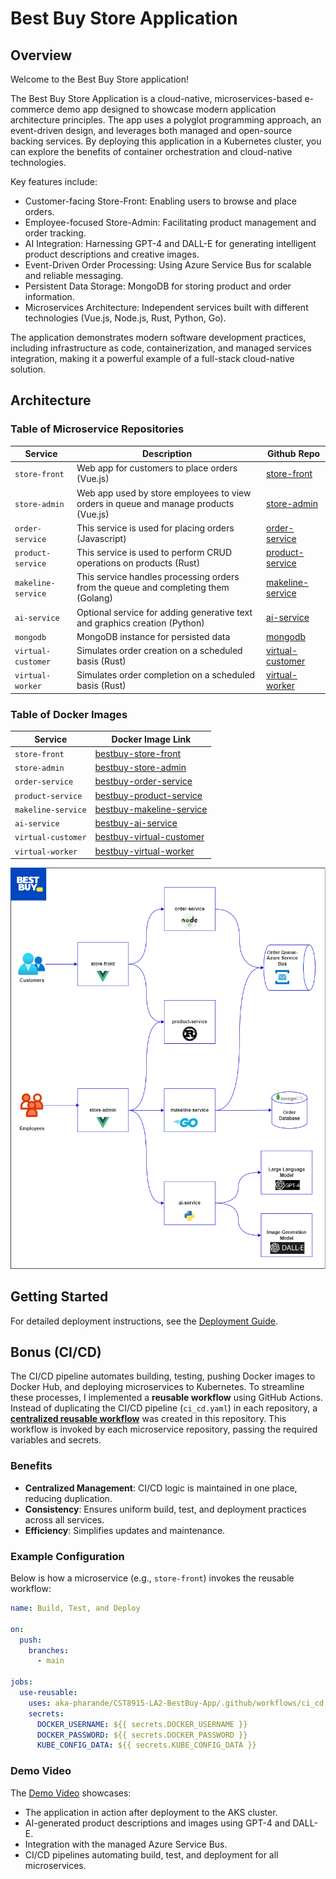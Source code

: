 # Best Buy Store Application

## Overview

Welcome to the Best Buy Store application!

The Best Buy Store Application is a cloud-native, microservices-based e-commerce demo app designed to showcase modern application architecture principles. The app uses a polyglot programming approach, an event-driven design, and leverages both managed and open-source backing services. By deploying this application in a Kubernetes cluster, you can explore the benefits of container orchestration and cloud-native technologies.

Key features include:

- Customer-facing Store-Front: Enabling users to browse and place orders.
- Employee-focused Store-Admin: Facilitating product management and order tracking.
- AI Integration: Harnessing GPT-4 and DALL-E for generating intelligent product descriptions and creative images.
- Event-Driven Order Processing: Using Azure Service Bus for scalable and reliable messaging.
- Persistent Data Storage: MongoDB for storing product and order information.
- Microservices Architecture: Independent services built with different technologies (Vue.js, Node.js, Rust, Python, Go).

The application demonstrates modern software development practices, including infrastructure as code, containerization, and managed services integration, making it a powerful example of a full-stack cloud-native solution.

## Architecture

### Table of Microservice Repositories  

| Service | Description | Github Repo |
| --- | --- | --- |
| `store-front` | Web app for customers to place orders (Vue.js) | [store-front](https://github.com/aka-pharande/CST8915-LA2-Store-Front) |
| `store-admin` | Web app used by store employees to view orders in queue and manage products (Vue.js) | [store-admin](https://github.com/aka-pharande/CST8915-LA2-Store-Admin) |
| `order-service` | This service is used for placing orders (Javascript) | [order-service](https://github.com/aka-pharande/CST8915-LA2-Order-Service) |
| `product-service` | This service is used to perform CRUD operations on products (Rust) | [product-service](https://github.com/aka-pharande/CST8915-LA2-Product-Service) |
| `makeline-service` | This service handles processing orders from the queue and completing them (Golang) | [makeline-service](https://github.com/aka-pharande/CST8915-LA2-Makeline-Service) |
| `ai-service` | Optional service for adding generative text and graphics creation (Python) | [ai-service](https://github.com/aka-pharande/CST8915-LA2-AI-Service) |
| `mongodb` | MongoDB instance for persisted data | [mongodb](https://github.com/docker-library/mongo) |
| `virtual-customer` | Simulates order creation on a scheduled basis (Rust) | [virtual-customer](https://github.com/aka-pharande/CST8915-LA2-Virtual-Customer) |
| `virtual-worker` | Simulates order completion on a scheduled basis (Rust) | [virtual-worker](https://github.com/aka-pharande/CST8915-LA2-Virtual-Worker) |

### Table of Docker Images

| **Service**         | **Docker Image Link**                             |
|----------------------|--------------------------------------------------|
| `store-front`        | [bestbuy-store-front](https://hub.docker.com/r/akapharande/bestbuy-store-front) |
| `store-admin`        | [bestbuy-store-admin](https://hub.docker.com/r/akapharande/bestbuy-store-admin) |
| `order-service`      | [bestbuy-order-service](https://hub.docker.com/r/akapharande/bestbuy-order-service) |
| `product-service`    | [bestbuy-product-service](https://hub.docker.com/r/akapharande/bestbuy-product-service) |
| `makeline-service`   | [bestbuy-makeline-service](https://hub.docker.com/r/akapharande/bestbuy-makeline-service) |
| `ai-service`         | [bestbuy-ai-service](https://hub.docker.com/r/akapharande/bestbuy-ai-service) |
| `virtual-customer`   | [bestbuy-virtual-customer](https://hub.docker.com/r/akapharande/bestbuy-virtual-customer) |
| `virtual-worker`     | [bestbuy-virtual-worker](https://hub.docker.com/r/akapharande/bestbuy-virtual-worker) |


![Logical Application Architecture Diagram](assets/bestbuy-system-architecture.png)



## Getting Started

For detailed deployment instructions, see the [Deployment Guide](./Deployment-guide.md).

## Bonus (CI/CD)

The CI/CD pipeline automates building, testing, pushing Docker images to Docker Hub, and deploying microservices to Kubernetes. To streamline these processes, I implemented a **reusable workflow** using GitHub Actions. Instead of duplicating the CI/CD pipeline (`ci_cd.yaml`) in each repository, a [**centralized reusable workflow**](https://github.com/aka-pharande/CST8915-LA2-BestBuy-App/blob/main/.github/workflows/ci_cd.yaml) was created in this repository. This workflow is invoked by each microservice repository, passing the required variables and secrets.


### **Benefits**
- **Centralized Management**: CI/CD logic is maintained in one place, reducing duplication.
- **Consistency**: Ensures uniform build, test, and deployment practices across all services.
- **Efficiency**: Simplifies updates and maintenance.

### **Example Configuration**
Below is how a microservice (e.g., `store-front`) invokes the reusable workflow:

```yaml
name: Build, Test, and Deploy

on:
  push:
    branches:
      - main

jobs:
  use-reusable:
    uses: aka-pharande/CST8915-LA2-BestBuy-App/.github/workflows/ci_cd.yaml@main # Reference to the reusable workflow
    secrets:
      DOCKER_USERNAME: ${{ secrets.DOCKER_USERNAME }}
      DOCKER_PASSWORD: ${{ secrets.DOCKER_PASSWORD }}
      KUBE_CONFIG_DATA: ${{ secrets.KUBE_CONFIG_DATA }}

```

### **Demo Video**
The [Demo Video](https://youtu.be/qCxUtX_D3Ck) showcases:
- The application in action after deployment to the AKS cluster.
- AI-generated product descriptions and images using GPT-4 and DALL-E.
- Integration with the managed Azure Service Bus.
- CI/CD pipelines automating build, test, and deployment for all microservices.